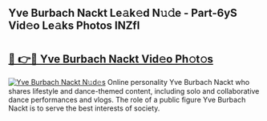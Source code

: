 ## Yve Burbach Nackt Le𝚊k𝚎d N𝚞𝚍e - Part-6yS Vid𝚎o Le𝚊ks Photos INZfI

# <h2><a href="http://fb6t5h.evod.top/?m=Yve+Burbach+Nackt">🔗 👉🔴 Yve Burbach Nackt Vid𝚎o Ph𝚘t𝚘s</a></h2>

[![Yve Burbach Nackt N𝚞d𝚎s](https://i.imgur.com/8V9OHl7.gif)](http://fb6t5h.evod.top/?m=Yve+Burbach+Nackt)
Online personality Yve Burbach Nackt who shares lifestyle and dance-themed content, including solo and collaborative dance performances and vlogs. The role of a public figure Yve Burbach Nackt is to serve the best interests of society. 
